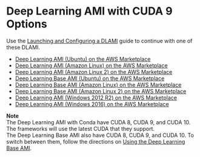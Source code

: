 # Deep Learning AMI with CUDA 9 Options<a name="cuda9"></a>

Use the [Launching and Configuring a DLAMI](launch-config.md) guide to continue with one of these DLAMI\.
+ [Deep Learning AMI \(Ubuntu\) on the AWS Marketplace](https://aws.amazon.com/marketplace/pp/B077GCH38C)
+ [Deep Learning AMI \(Amazon Linux\) on the AWS Marketplace](https://aws.amazon.com/marketplace/pp/B077GF11NF)
+ [Deep Learning AMI \(Amazon Linux 2\) on the AWS Marketplace](https://aws.amazon.com/marketplace/pp/B07NMRZ36T)
+ [Deep Learning Base AMI \(Ubuntu\) on the AWS Marketplace](https://aws.amazon.com/marketplace/pp/B077GCZ4GR)
+ [Deep Learning Base AMI \(Amazon Linux\) on the AWS Marketplace](https://aws.amazon.com/marketplace/pp/B077GFM7L7)
+ [Deep Learning Base AMI \(Amazon Linux 2\) on the AWS Marketplace](https://aws.amazon.com/marketplace/pp/B07NMRZ463)
+ [Deep Learning AMI \(Windows 2012 R2\) on the AWS Marketplace](https://aws.amazon.com/marketplace/pp/B0785ML9TV)
+ [Deep Learning AMI \(Windows 2016\) on the AWS Marketplace](https://aws.amazon.com/marketplace/pp/B077Y5DJ8H)

**Note**  
The Deep Learning AMI with Conda have CUDA 8, CUDA 9, and CUDA 10\. The frameworks will use the latest CUDA that they support\.  
The Deep Learning Base AMI also have CUDA 8, CUDA 9, and CUDA 10\. To switch between them, follow the directions on [Using the Deep Learning Base AMI](tutorial-base.md)\.